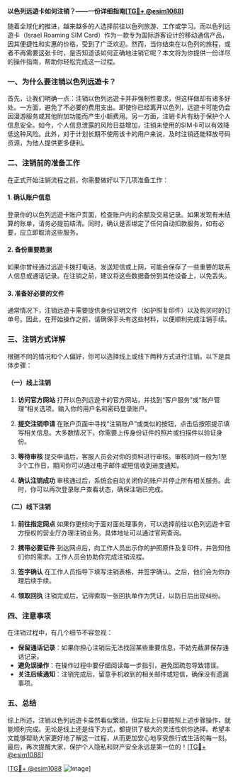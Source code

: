 **以色列远遊卡如何注销？——一份详细指南[[TG💪+ @esim1088](https://t.me/s/esim1088)]**

随着全球化的推进，越来越多的人选择前往以色列旅游、工作或学习。而以色列远遊卡（Israel Roaming SIM Card）作为一款专为国际游客设计的移动通信产品，因其便捷性和实惠的价格，受到了广泛欢迎。然而，当你结束在以色列的旅程，或者不再需要这张卡时，是否知道该如何正确地注销它呢？本文将为你提供一份详尽的操作指南，帮助你轻松完成这一过程。

### 一、为什么要注销以色列远遊卡？

首先，让我们明确一点：注销以色列远遊卡并非强制性要求，但这样做却有诸多好处。一方面，避免了不必要的费用支出。即使你已经离开以色列，远遊卡可能仍会因漫游服务或其他附加功能而产生小额费用。另一方面，注销卡片有助于保护个人信息安全。如今，个人信息泄露的风险日益增加，注销未使用的SIM卡可以有效降低这种风险。此外，对于计划长期不使用该卡的用户来说，及时注销还能释放号码资源，为他人提供更多便利。

### 二、注销前的准备工作

在正式开始注销流程之前，你需要做好以下几项准备工作：

#### 1. 确认账户信息
登录你的以色列远遊卡账户页面，检查账户内的余额及交易记录。如果发现有未结算的账单，请务必提前结清。同时，确认是否绑定了任何自动扣款服务，如有必要，应立即取消这些服务。

#### 2. 备份重要数据
如果你曾经通过远遊卡拨打电话、发送短信或上网，可能会保存了一些重要的联系人信息或通话记录。在注销之前，建议将这些数据备份到其他设备上，以免丢失。

#### 3. 准备好必要的文件
通常情况下，注销远遊卡需要提供身份证明文件（如护照复印件）以及购买时的订单号。因此，在开始操作之前，请确保手头有这些材料，以便顺利完成注销手续。

### 三、注销方式详解

根据不同的情况和个人偏好，你可以选择线上或线下两种方式进行注销。以下是具体步骤：

#### （一）线上注销

1. **访问官方网站**
   打开以色列远遊卡的官方网站，并找到“客户服务”或“账户管理”相关选项。输入你的用户名和密码登录账户。

2. **提交注销申请**
   在账户页面中寻找“注销账户”或类似的按钮，点击后按照提示填写相关信息。大多数情况下，你需要上传身份证件的照片或扫描件以验证身份。

3. **等待审核**
   提交申请后，客服人员会对你的资料进行审核。审核时间一般为1至3个工作日，期间你可以通过电子邮件或短信收到进度通知。

4. **确认注销成功**
   审核通过后，系统会自动关闭你的账户并停止所有相关服务。此时，你可以再次登录账户查看状态，确保注销已完成。

#### （二）线下注销

1. **前往指定网点**
   如果你更倾向于面对面处理事务，可以选择前往以色列远遊卡官方授权的营业厅办理注销业务。具体地址可以通过官网查询。

2. **携带必要证件**
   到达网点后，向工作人员出示你的护照原件及复印件，并告知他们你的需求。工作人员会协助你完成注销流程。

3. **签字确认**
   在工作人员指导下填写注销表格，并签字确认。之后，他们会为你办理后续手续。

4. **领取回执**
   注销完成后，记得索取一张回执单作为凭证，以防日后出现纠纷。

### 四、注意事项

在注销过程中，有几个细节不容忽视：

- **保留通话记录**：如果你担心注销后无法找回某些重要信息，不妨先截屏保存通话记录。
- **避免误操作**：在操作过程中要仔细阅读每一步指引，避免因疏忽导致错误。
- **关注后续通知**：注销完成后，留意手机收到的相关邮件或短信，确保没有遗漏事项。

### 五、总结

综上所述，注销以色列远遊卡虽然看似繁琐，但实际上只要按照上述步骤操作，就能顺利完成。无论是线上还是线下方式，都提供了极大的灵活性供你选择。希望本文能够帮助大家更好地了解这一过程，从而更加安心地享受旅行或生活的每一刻。最后，再次提醒大家，保护个人隐私和财产安全永远是第一位的！[[TG💪+ @esim1088](https://t.me/s/esim1088)]

[[TG💪+ @esim1088](https://t.me/s/esim1088) ![Image](https://i.postimg.cc/4NQfJmqS/Snipaste-2025-05-13-00-14-12.png)]